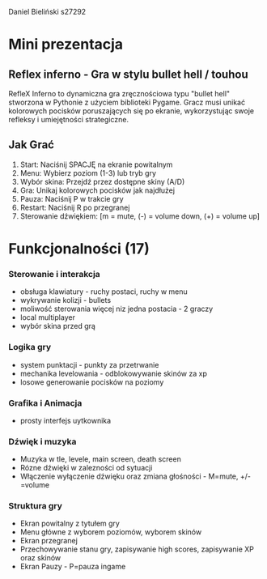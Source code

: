 Daniel Bieliński s27292

# Mini prezentacja

## Reflex inferno - Gra w stylu bullet hell / touhou


RefleX Inferno to dynamiczna gra zręcznościowa typu "bullet hell" stworzona w Pythonie z użyciem biblioteki Pygame. Gracz musi unikać kolorowych pocisków poruszających się po ekranie, wykorzystując swoje refleksy i umiejętności strategiczne.

## Jak Grać
1. Start: Naciśnij SPACJĘ na ekranie powitalnym
2. Menu: Wybierz poziom (1-3) lub tryb gry
3. Wybór skina: Przejdź przez dostępne skiny (A/D)
4. Gra: Unikaj kolorowych pocisków jak najdłużej
5. Pauza: Naciśnij P w trakcie gry
6. Restart: Naciśnij R po przegranej
7. Sterowanie dźwiękiem: [m = mute, (-) = volume down, (+) = volume up]

# Funkcjonalności (17)

### Sterowanie i interakcja
- obsługa klawiatury - ruchy postaci, ruchy w menu
- wykrywanie kolizji - bullets
- moliwość sterowania więcej niz jedna postacia - 2 graczy
- local multiplayer
- wybór skina przed grą


### Logika gry
- system punktacji - punkty za przetrwanie
- mechanika levelowania - odblokowywanie skinów za xp
- losowe generowanie pocisków na poziomy

### Grafika i Animacja
- prosty interfejs uytkownika

### Dźwięk i muzyka
- Muzyka w tle, levele, main screen, death screen
- Rózne dźwięki w zalezności od sytuacji
- Włączenie wyłączenie dźwięku oraz zmiana głośności - M=mute, +/-=volume

### Struktura gry
- Ekran powitalny z tytułem gry
- Menu główne z wyborem poziomów, wyborem skinów
- Ekran przegranej
- Przechowywanie stanu gry, zapisywanie high scores, zapisywanie XP oraz skinów
- Ekran Pauzy - P=pauza ingame
